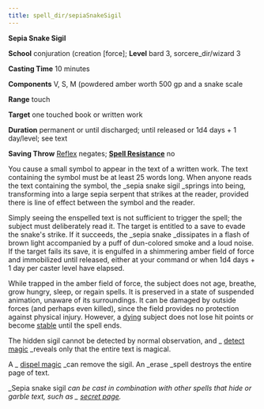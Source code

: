 ```yaml
---
title: spell_dir/sepiaSnakeSigil
---
```

 **Sepia Snake Sigil**

**School** conjuration (creation [force]; **Level** bard 3, sorcere_dir/wizard 3

**Casting Time** 10 minutes

**Components** V, S, M (powdered amber worth 500 gp and a snake scale

**Range** touch

**Target** one touched book or written work

**Duration** permanent or until discharged; until released or 1d4 days + 1 day/level; see text

**Saving Throw** [Reflex](../combat#_reflex) negates; **[Spell Resistance](../glossary#_spell-resistance)** no

You cause a small symbol to appear in the text of a written work. The text containing the symbol must be at least 25 words long. When anyone reads the text containing the symbol, the _sepia snake sigil _springs into being, transforming into a large sepia serpent that strikes at the reader, provided there is line of effect between the symbol and the reader.

Simply seeing the enspelled text is not sufficient to trigger the spell; the subject must deliberately read it. The target is entitled to a save to evade the snake's strike. If it succeeds, the _sepia snake _dissipates in a flash of brown light accompanied by a puff of dun-colored smoke and a loud noise. If the target fails its save, it is engulfed in a shimmering amber field of force and immobilized until released, either at your command or when 1d4 days + 1 day per caster level have elapsed.

While trapped in the amber field of force, the subject does not age, breathe, grow hungry, sleep, or regain spells. It is preserved in a state of suspended animation, unaware of its surroundings. It can be damaged by outside forces (and perhaps even killed), since the field provides no protection against physical injury. However, a [dying](../glossary#_dying) subject does not lose hit points or become [stable](../glossary#_stable) until the spell ends.

The hidden sigil cannot be detected by normal observation, and _ [detect magic](detectMagic#_detect-magic) _reveals only that the entire text is magical.

A _ [dispel magic](dispelMagic#_dispel-magic) _can remove the sigil. An _erase _spell destroys the entire page of text.

_Sepia snake sigil _can be cast in combination with other spells that hide or garble text, such as _ [secret page](secretPage#_secret-page)._

